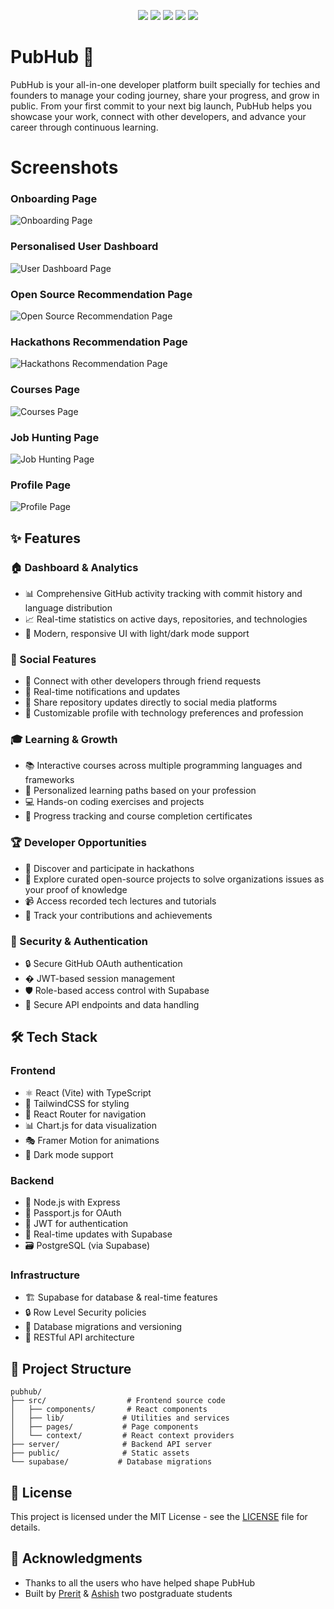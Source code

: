 <p align="center">
<img src="https://img.shields.io/badge/GitHub-100000?style=for-the-badge&logo=github&logoColor=white">
<img src="https://img.shields.io/badge/Vite-B73BFE?style=for-the-badge&logo=vite&logoColor=FFD62E">
<img src="https://img.shields.io/badge/Express%20js-000000?style=for-the-badge&logo=express&logoColor=white">
<img src="https://img.shields.io/badge/Tailwind_CSS-38B2AC?style=for-the-badge&logo=tailwind-css&logoColor=white">
<img src="https://img.shields.io/badge/TypeScript-007ACC?style=for-the-badge&logo=typescript&logoColor=white">
</div>


# PubHub 🚀
PubHub is your all-in-one developer platform built specially for techies and founders to manage your coding journey, share your progress, and grow in public. From your first commit to your next big launch, PubHub helps you showcase your work, connect with other developers, and advance your career through continuous learning.

# Screenshots

### Onboarding Page
![Onboarding Page](https://res.cloudinary.com/dafqq1jvc/image/upload/v1753171272/Screenshot_2025-07-22_132621_iwxk3t.png)

### Personalised User Dashboard
![User Dashboard Page](https://res.cloudinary.com/dafqq1jvc/image/upload/v1751302624/Screenshot_2025-06-30_222620_kurwgu.png)

### Open Source Recommendation Page
![Open Source Recommendation Page](https://res.cloudinary.com/dafqq1jvc/image/upload/v1751303504/Screenshot_2025-06-30_223956_arxg5h.png)

### Hackathons Recommendation Page
![Hackathons Recommendation Page]([https://res.cloudinary.com/dafqq1jvc/image/upload/v1751303504/Screenshot_2025-06-30_223956_arxg5h.png](https://res.cloudinary.com/dafqq1jvc/image/upload/v1751303284/Screenshot_2025-06-30_223744_sfctf1.png))

### Courses Page
![Courses Page]([https://res.cloudinary.com/dafqq1jvc/image/upload/v1751303504/Screenshot_2025-06-30_223956_arxg5h.png](https://res.cloudinary.com/dafqq1jvc/image/upload/v1751303198/Screenshot_2025-06-30_223310_zrmuly.png))

### Job Hunting Page
![Job Hunting Page]([https://res.cloudinary.com/dafqq1jvc/image/upload/v1751303504/Screenshot_2025-06-30_223956_arxg5h.png](https://res.cloudinary.com/dafqq1jvc/image/upload/v1753170772/Screenshot_2025-07-22_132145_uds7vi.png))

### Profile Page
![Profile Page](https://res.cloudinary.com/dafqq1jvc/image/upload/v1753171272/Screenshot_2025-07-22_133017_b2rgf5.png)

## ✨ Features

### 🏠 Dashboard & Analytics

- 📊 Comprehensive GitHub activity tracking with commit history and language distribution
- 📈 Real-time statistics on active days, repositories, and technologies
- 📱 Modern, responsive UI with light/dark mode support

### 👥 Social Features

- 🤝 Connect with other developers through friend requests
- 🔄 Real-time notifications and updates
- 📱 Share repository updates directly to social media platforms
- 👤 Customizable profile with technology preferences and profession

### 🎓 Learning & Growth

- 📚 Interactive courses across multiple programming languages and frameworks
- 🎯 Personalized learning paths based on your profession
- 💻 Hands-on coding exercises and projects
- 📝 Progress tracking and course completion certificates

### 🏆 Developer Opportunities

- 🎪 Discover and participate in hackathons
- 🌟 Explore curated open-source projects to solve organizations issues as your proof of knowledge
- 📹 Access recorded tech lectures and tutorials
- 🎯 Track your contributions and achievements

### 🔐 Security & Authentication

- 🔒 Secure GitHub OAuth authentication
- � JWT-based session management
- 🛡️ Role-based access control with Supabase
- 🔐 Secure API endpoints and data handling

## 🛠️ Tech Stack

### Frontend

- ⚛️ React (Vite) with TypeScript
- 🎨 TailwindCSS for styling
- 🔄 React Router for navigation
- 📊 Chart.js for data visualization
- 🎭 Framer Motion for animations
- 🌙 Dark mode support

### Backend

- 🚀 Node.js with Express
- 🔐 Passport.js for OAuth
- 🎫 JWT for authentication
- 🔄 Real-time updates with Supabase
- 🗃️ PostgreSQL (via Supabase)

### Infrastructure

- 🏗️ Supabase for database & real-time features
- 🔒 Row Level Security policies
- 🔄 Database migrations and versioning
- 📡 RESTful API architecture

## 🧩 Project Structure

```
pubhub/
├── src/                  # Frontend source code
│   ├── components/       # React components
│   ├── lib/             # Utilities and services
│   ├── pages/           # Page components
│   └── context/         # React context providers
├── server/              # Backend API server
├── public/              # Static assets
└── supabase/           # Database migrations
```

## 📄 License

This project is licensed under the MIT License - see the [LICENSE](LICENSE) file for details.

## 👏 Acknowledgments

- Thanks to all the users who have helped shape PubHub
- Built by [Prerit](https://github.com/Kotak-Prerit) & [Ashish](https://github.com/codingashishdev) two postgraduate students
